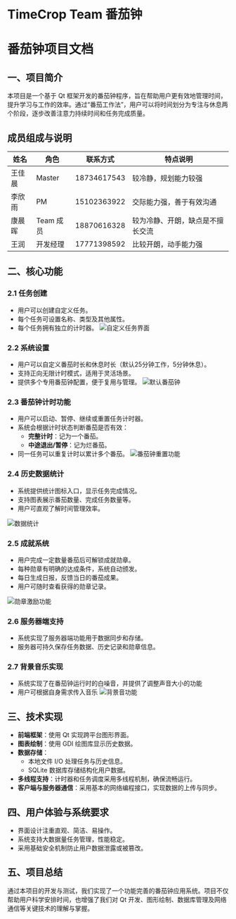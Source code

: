 # TimeCrop Team 番茄钟

# 番茄钟项目文档

## 一、项目简介

本项目是一个基于 Qt 框架开发的番茄钟程序，旨在帮助用户更有效地管理时间，提升学习与工作的效率。通过“番茄工作法”，用户可以将时间划分为专注与休息两个阶段，逐步改善注意力持续时间和任务完成质量。

## 成员组成与说明

| 姓名     | 角色         | 联系方式       | 特点说明                           |
|----------|--------------|----------------|------------------------------------|
| 王佳晨   | Master        | 18734617543    | 较冷静，规划能力较强               |
| 李欣雨   | PM            | 15102363922    | 交际能力强，善于有效沟通           |
| 康晨晖   | Team 成员     | 18870616328    | 较为冷静、开朗，缺点是不擅长交流   |
| 王润     | 开发经理      | 17771398592    | 比较开朗，动手能力强               |

## 二、核心功能

### 2.1 任务创建

- 用户可以创建自定义任务。
- 每个任务可设置名称、类型及其他属性。
- 每个任务拥有独立的计时器。
![自定义任务界面](https://github.com/user-attachments/assets/d1082bf7-b26f-43c8-9622-79c349f97259)

### 2.2 系统设置

- 用户可以自定义番茄时长和休息时长（默认25分钟工作，5分钟休息）。
- 支持正向无限计时模式，适用于灵活场景。
- 提供多个专用番茄钟配置，便于复用与管理。
![默认番茄钟](https://github.com/user-attachments/assets/c901a33f-3f65-44b1-a0c9-ea0fa1c9d51e)


### 2.3 番茄钟计时功能

- 用户可以启动、暂停、继续或重置任务计时器。
- 系统会根据计时状态判断番茄是否有效：
  - **完整计时**：记为一个番茄。
  - **中途退出/暂停**：记为烂番茄。
- 同一任务可以重复计时以累计多个番茄。
![番茄钟重置功能](https://github.com/user-attachments/assets/a54d233f-50c5-4f7c-a40e-6ea154f70525)


### 2.4 历史数据统计

- 系统提供统计图标入口，显示任务完成情况。
- 支持图表展示番茄数量、完成任务数量等。
- 用户可直观了解时间管理效率。

![数据统计](https://github.com/user-attachments/assets/0238ebab-69c1-4d85-a33a-3e1ed626d844)


### 2.5 成就系统

- 用户完成一定数量番茄后可解锁成就勋章。
- 每种勋章有明确的达成条件，系统自动颁发。
- 每日生成日报，反馈当日的番茄成果。
- 用户可随时查看获得的勋章记录。

![勋章激励功能](https://github.com/user-attachments/assets/13dd18b2-16f6-41a0-b67d-a8b7ceba7caa)

### 2.6 服务器端支持

- 系统实现了服务器端功能用于数据同步和存储。
- 服务器可持久保存任务数据、历史记录和勋章信息。

### 2.7 背景音乐实现

- 系统实现了在番茄钟运行时的白噪音，并提供了调整声音大小的功能
- 用户可根据自身需求传入音乐
![背景音功能](https://github.com/user-attachments/assets/19a90093-0258-4c60-a093-a1102013cfdf)

## 三、技术实现

- **前端框架**：使用 Qt 实现跨平台图形界面。
- **图表绘制**：使用 GDI 绘图库显示历史数据。
- **数据存储**：
  - 本地文件 I/O 处理任务与历史信息。
  - SQLite 数据库存储结构化用户数据。
- **多线程支持**：计时器和任务调度采用多线程机制，确保流畅运行。
- **客户端与服务器通信**：采用基本的网络编程接口，实现数据的上传与同步。

## 四、用户体验与系统要求

- 界面设计注重直观、简洁、易操作。
- 系统支持大数据量任务管理，性能稳定。
- 采用基础安全机制防止用户数据泄露或被篡改。

## 五、项目总结

通过本项目的开发与测试，我们实现了一个功能完善的番茄钟应用系统。项目不仅帮助用户科学安排时间，也增强了我们对 Qt 开发、图形绘制、数据库管理及网络通信等关键技术的理解与掌握。

